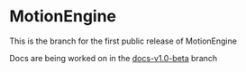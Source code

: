 # MotionEngine

This is the branch for the first public release of MotionEngine

Docs are being worked on in the [docs-v1.0-beta](https://github.com/YaannSloot/MotionEngine/tree/docs-v1.0-beta) branch
